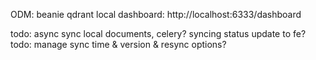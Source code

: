 ODM: beanie
qdrant local dashboard: http://localhost:6333/dashboard


todo: async sync local documents, celery? syncing status update to fe?
todo: manage sync time & version & resync options?
